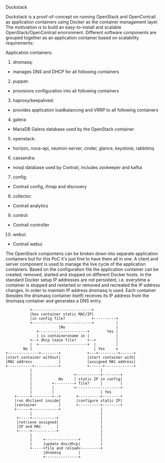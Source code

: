 Dockstack

Dockstack is a proof-of-concept on running OpenStack and OpenContrail as application containers using Docker as the container management layer.
The motiviation is to build an easy-to-install and scalable OpenStack/OpenContrail environment.
Different software components are grouped together as an application container based on scalability requirements:

Application containers:

1. dnsmasq:
 - manages DNS and DHCP for all following containers

2. puppet:
 - provisions configuration into all following containers

3. haproxy/keepalived:
 - provides application loadbalancing and VRRP to all following containers

4. galera:
 - MariaDB Galera database used by the OpenStack container

5. openstack:
 - horizon, nova-api, neutron-server, cinder, glance, keystone, rabbitmq

6. cassandra:
 - nosql database used by Contrail, includes zookeeper and kafka

7. config:
 - Contrail config, ifmap and discovery

8. collector:
 - Contrail analytics

9. control:
 - Contrail controller 

10. webui:
 - Contrail webui

The OpenStack compontens can be broken down into separate application containers but for this PoC it's just fine to have them all in one.
A client and server component is used to manage the live cycle of the application containers. Based on the configuration file the application
container can be created, removed, started and stopped on different Docker hosts.
In the standard Docker setup IP addresses are not persistent, i.e. everytime a container is stopped and restarted or removed and recreated the IP address
changes. In order to maintain IP address dnsmasq is used. Each container (besides the dnsmasq container itself) receives its IP address from the dnsmasq
container and generates a DNS entry.

               +---------------------------+               
               |has container static MAC/IP|               
               |in config file?            +----------+    
               +---------------------------+          |    
                            |No                       |    
                  +----------------------+        Yes |    
                  | is containeroname in |            |    
               +--+ dhcp lease file?     +--+         |    
               |  +----------------------+  |         |    
            No |                            | Yes     v    
    +--------------+--------+            +---+---------+------+
    |start container without|            |start container with|
    |MAC address            |            |assigned MAC address|
    +-----------+-----------+            +------+-------------+
               |                               |           
               |                   +-----------+--------+  
               |            No     | static IP in config|  
               |         +---------+ file?     |        |  
               |         |         +--------------------+  
               |         |                     | Yes       
        +------+---------+--+       +----------+--------+  
        |run dhclient inside|       |configure static IP|  
        |container          |       +----------+--------+  
        +------+------------+                  |           
               |                               |           
         +-----+-----------+                   |           
         |retrieve assigned|                   |           
         |IP and MAC       |                   |           
         +-----+-----------+                   |           
               |                               |           
               |     +---------------+         |           
               |     |update dns/dhcp|         |           
               +-----+file and reload<---------+           
                     |dnsmasq        |                     
                     +---------------+                     

